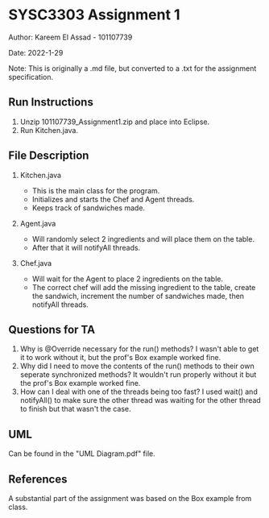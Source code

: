 # SYSC3303 Assignment 1

Author: Kareem El Assad - 101107739

Date: 2022-1-29

Note: This is originally a .md file, but converted to a .txt for the assignment specification.

## Run Instructions

1) Unzip 101107739_Assignment1.zip and place into Eclipse.
2) Run Kitchen.java.

## File Description

1) Kitchen.java
   - This is the main class for the program.
   - Initializes and starts the Chef and Agent threads.
   - Keeps track of sandwiches made.

2) Agent.java
    - Will randomly select 2 ingredients and will place them on the table.
    - After that it will notifyAll threads.

3) Chef.java
   - Will wait for the Agent to place 2 ingredients on the table.
   - The correct chef will add the missing ingredient to the table, create the sandwich, increment the number of sandwiches made, then notifyAll threads.

## Questions for TA

1) Why is @Override necessary for the run() methods? I wasn't able to get it to work without it, but the prof's Box example worked fine.
2) Why did I need to move the contents of the run() methods to their own seperate synchronized methods? It wouldn't run properly without it but the prof's Box example worked fine.
3) How can I deal with one of the threads being too fast? I used wait() and notifyAll() to make sure the other thread was waiting for the other thread to finish but that wasn't the case.

## UML

Can be found in the "UML Diagram.pdf" file.

## References

A substantial part of the assignment was based on the Box example from class.
